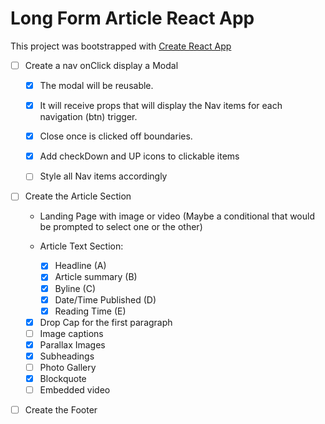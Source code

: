 # Long Form Article React App

This project was bootstrapped with [Create React App](https://github.com/facebook/create-react-app)

- [ ] Create a nav onClick display a Modal

  - [x] The modal will be reusable.
  - [x] It will receive props that will display the Nav items for each navigation (btn) trigger.
  - [x] Close once is clicked off boundaries.
  - [x] Add checkDown and UP icons to clickable items
  - [ ] Style all Nav items accordingly



- [ ] Create the Article Section

  - Landing Page with image or video (Maybe a conditional that would be prompted to select one or the other)
  - Article Text Section:

    - [x] Headline (A)
    - [x] Article summary (B)
    - [x] Byline (C)
    - [x] Date/Time Published (D)
    - [x] Reading Time (E)

  - [x] Drop Cap for the first paragraph
  - [ ] Image captions
  - [x] Parallax Images
  - [x] Subheadings
  - [ ] Photo Gallery
  - [x] Blockquote
  - [ ] Embedded video

- [ ] Create the Footer
